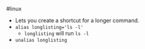 #linux 
* Lets you create a shortcut for a longer command.
* `alias longlisting='ls -l'`
	* `longlisting` will run `ls -l`
* `unalias longlisting`
